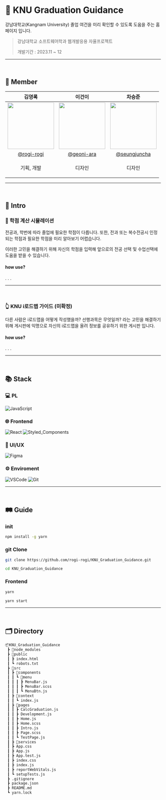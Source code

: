 # 🏫 KNU Graduation Guidance

강남대학교(Kangnam University) 졸업 여건을 미리 확인할 수 있도록 도움을 주는 홈페이지 입니다.

> 강남대학교 소프트웨어학과 웹개발응용 자율프로젝트
> 
> 개발기간 : 2023.11 ~ 12


<hr/><br>

## 🤝 Member

| 김영록 | 이건이 | 차승준 | 
| :-------------------------: | :-------------------------: | :-------------------------: |
| <img src="https://avatars.githubusercontent.com/u/95115004?v=4" width="150px"/> | <img src="https://avatars.githubusercontent.com/u/8115130?v=4" width="150px"/> | <img src="https://avatars.githubusercontent.com/u/151488428?v=4" width="150px"/> |
| [@rogi-rogi](https://github.com/rogi-rogi) | [@geoni-ara](https://github.com/geoni) | [@seungjuncha](https://github.com/seungjuncha) | 
| <p style="white-space:nowrap">기획, 개발</p> | 디자인 | 디자인 |



<hr/><br>

## 👋 Intro

### 🔢 학점 계산 시뮬레이션

전공과, 학번에 따라 졸업에 필요한 학점이 다릅니다.
또한, 전과 또는 복수전공시 인정되는 학점과 필요한 학점을 미리 알아보기 어렵습니다.

이러한 고민을 해결하기 위해 자신의 학점을 입력해 앞으로의 전공 선택 및 수업선택에 도움을 받을 수 있습니다.

#### how use?

.
.
.

<hr/><br>

### 👆 KNU i로드맵 가이드 (미확정)

다른 사람은 i로드맵을 어떻게 작성했을까? 선행과목은 무엇일까? 라는 고민을 해결하기 위해 게시판에 익명으로 자신의 i로드맵을 올려 정보를 공유하기 위한 게시판 입니다.

#### how use?

.
.
.


<hr/><br>

## 📚 Stack

### 💻 PL

![JavaScript](https://img.shields.io/badge/javascript-F7DF1E?style=for-the-badge&logo=Javascript&logoColor=0D1117)

### 🌐 Frontend

![React](https://img.shields.io/badge/React-61DAFB?style=for-the-badge&logo=react&logoColor=0D1117)
![Styled_Components](https://img.shields.io/badge/Styled_Components-DB7093?style=for-the-badge&logo=Styled-Components&logoColor=white)

### 🎨 UI/UX

![Figma](https://img.shields.io/badge/Figma-F24E1E?style=for-the-badge&logo=figma&logoColor=white)

### ⚙️ Enviroment

![VSCode](https://img.shields.io/badge/VSCode-007ACC?style=for-the-badge&logo=visualstudiocode&logoColor=white)
![Git](https://img.shields.io/badge/Git-F05032?style=for-the-badge&logo=git&logoColor=white)

<hr/><br>

## 🛤️ Guide

### init
```cmd
npm install -g yarn
```

### git Clone
``` bash
git clone https://github.com/rogi-rogi/KNU_Graduation_Guidance.git

cd KNU_Graduation_Guidance
```


### Frontend
``` cmd
yarn

yarn start
```


<hr/><br>

## 🗂️ Directory

```bash
📦KNU_Graduation_Guidance
 ┣ 📂node_modules
 ┣ 📂public
 ┃ ┣ index.html
 ┃ ┗ robots.txt
 ┣ 📂src
 ┃ ┣ 📂components
 ┃ ┃ ┗ 📂menu
 ┃ ┃ ┃ ┣ MenuBar.js
 ┃ ┃ ┃ ┣ MenuBar.scss
 ┃ ┃ ┃ ┗ MenuBtn.js
 ┃ ┣ 📂context
 ┃ ┃ ┗ index.js
 ┃ ┣ 📂pages
 ┃ ┃ ┣ CalcGraduation.js
 ┃ ┃ ┣ Development.js
 ┃ ┃ ┣ Home.js
 ┃ ┃ ┣ Home.scss
 ┃ ┃ ┣ Intro.js
 ┃ ┃ ┣ Page.scss
 ┃ ┃ ┗ TestPage.js
 ┃ ┣ 📂services
 ┃ ┣ App.css
 ┃ ┣ App.js
 ┃ ┣ App.test.js
 ┃ ┣ index.css
 ┃ ┣ index.js
 ┃ ┣ reportWebVitals.js
 ┃ ┗ setupTests.js
 ┣ .gitignore
 ┣ package.json
 ┣ README.md
 ┗ yarn.lock
```
